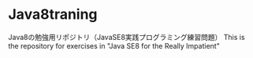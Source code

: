 # Java8traning
Java8の勉強用リポジトリ（JavaSE8実践プログラミング練習問題）
This is the repository for exercises in "Java SE8 for the Really Impatient"
